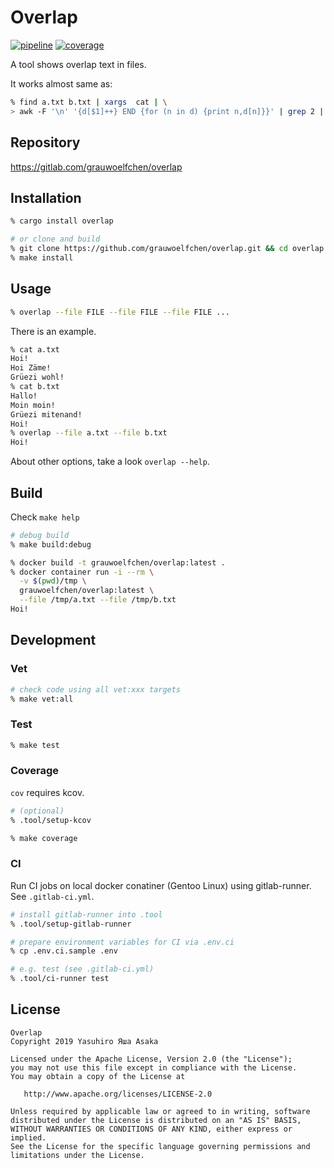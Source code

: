 # Overlap

[![pipeline](
https://gitlab.com/grauwoelfchen/overlap/badges/master/pipeline.svg)](
https://gitlab.com/grauwoelfchen/overlap/commits/master) [![coverage](
https://gitlab.com/grauwoelfchen/overlap/badges/master/coverage.svg)](
https://gitlab.com/grauwoelfchen/overlap/commits/master)

A tool shows overlap text in files.

It works almost same as:

```zsh
% find a.txt b.txt | xargs  cat | \
> awk -F '\n' '{d[$1]++} END {for (n in d) {print n,d[n]}}' | grep 2 | cut -d ' ' -f 1
```


## Repository

https://gitlab.com/grauwoelfchen/overlap


## Installation

```zsh
% cargo install overlap

# or clone and build
% git clone https://github.com/grauwoelfchen/overlap.git && cd overlap
% make install
```


## Usage

```zsh
% overlap --file FILE --file FILE --file FILE ...
```

There is an example.

```zsh
% cat a.txt
Hoi!
Hoi Zäme!
Grüezi wohl!
% cat b.txt
Hallo!
Moin moin!
Grüezi mitenand!
Hoi!
% overlap --file a.txt --file b.txt
Hoi!
```

About other options, take a look `overlap --help`.


## Build

Check `make help`

```zsh
# debug build
% make build:debug
```

```zsh
% docker build -t grauwoelfchen/overlap:latest .
% docker container run -i --rm \
  -v $(pwd)/tmp \
  grauwoelfchen/overlap:latest \
  --file /tmp/a.txt --file /tmp/b.txt
Hoi!
```


## Development

### Vet

```zsh
# check code using all vet:xxx targets
% make vet:all
```

### Test

```zsh
% make test
```

### Coverage

`cov` requires kcov.


```zsh
# (optional)
% .tool/setup-kcov

% make coverage
```

### CI

Run CI jobs on local docker conatiner (Gentoo Linux) using gitlab-runner.  
See `.gitlab-ci.yml`.


```zsh
# install gitlab-runner into .tool
% .tool/setup-gitlab-runner

# prepare environment variables for CI via .env.ci
% cp .env.ci.sample .env

# e.g. test (see .gitlab-ci.yml)
% .tool/ci-runner test
```


## License

```text
Overlap
Copyright 2019 Yasuhiro Яша Asaka

Licensed under the Apache License, Version 2.0 (the "License");
you may not use this file except in compliance with the License.
You may obtain a copy of the License at

   http://www.apache.org/licenses/LICENSE-2.0

Unless required by applicable law or agreed to in writing, software
distributed under the License is distributed on an "AS IS" BASIS,
WITHOUT WARRANTIES OR CONDITIONS OF ANY KIND, either express or implied.
See the License for the specific language governing permissions and
limitations under the License.
```
